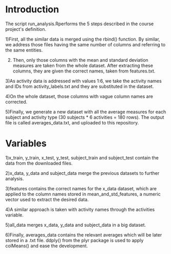 # Introduction
The script run_analysis.Rperforms the 5 steps described in the course project's definition.

1)First, all the similar data is merged using the rbind() function. By similar, we address those files having the same number of 
  columns and referring to the same entities.
  
2)  Then, only those columns with the mean and standard deviation measures are taken from the whole dataset. After
extracting these columns, they are given the correct names, taken from features.txt.

3)As activity data is addressed with values 1:6, we take the activity names and IDs from activity_labels.txt and they are
substituted in the dataset.

4)On the whole dataset, those columns with vague column names are corrected.

5)Finally, we generate a new dataset with all the average measures for each subject and activity type (30 subjects * 6 activities = 180 rows). The 
output file is called averages_data.txt, and uploaded to this repository.

# Variables
1)x_train, y_train, x_test, y_test, subject_train and subject_test contain the data from the downloaded files.

2)x_data, y_data and subject_data merge the previous datasets to further analysis.

3)features contains the correct names for the x_data dataset, which are applied to the column names stored in mean_and_std_features,
a numeric vector used to extract the desired data.

4)A similar approach is taken with activity names through the activities variable.

5)all_data merges x_data, y_data and subject_data in a big dataset.

6)Finally, averages_data contains the relevant averages which will be later stored in a .txt file. ddply() from the plyr 
package is used to apply colMeans() and ease the development.
